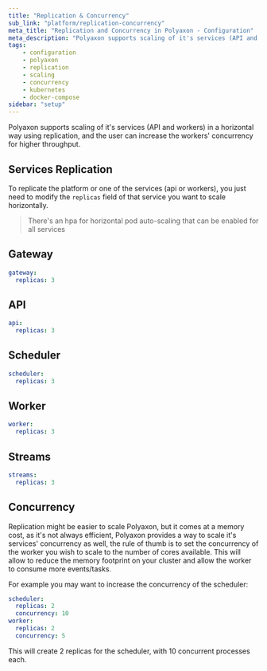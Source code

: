 ```yaml
---
title: "Replication & Concurrency"
sub_link: "platform/replication-concurrency"
meta_title: "Replication and Concurrency in Polyaxon - Configuration"
meta_description: "Polyaxon supports scaling of it's services (API and workers) in a horizontal way using replication, and the user can increase the workers' concurrency for higher throughput."
tags:
    - configuration
    - polyaxon
    - replication
    - scaling
    - concurrency
    - kubernetes
    - docker-compose
sidebar: "setup"
---
```


Polyaxon supports scaling of it's services (API and workers) in a horizontal way using replication, and the user can increase the workers' concurrency for higher throughput.

## Services Replication

To replicate the platform or one of the services (api or workers),
you just need to modify the `replicas` field of that service you want to scale horizontally.

> There's an hpa for horizontal pod auto-scaling that can be enabled for all services

## Gateway

```yaml
gateway:
  replicas: 3
```

## API

```yaml
api:
  replicas: 3
```

## Scheduler

```yaml
scheduler:
  replicas: 3
```

## Worker

```yaml
worker:
  replicas: 3
```

## Streams

```yaml
streams:
  replicas: 3
```

## Concurrency

Replication might be easier to scale Polyaxon, but it comes at a memory cost, as it's not always efficient,
Polyaxon provides a way to scale it's services' concurrency as well,
the rule of thumb is to set the concurrency of the worker you wish to scale to the number of cores available.
This will allow to reduce the memory footprint on your cluster and allow the worker to consume more events/tasks.

For example you may want to increase the concurrency of the scheduler:

```yaml
scheduler:
  replicas: 2
  concurrency: 10
worker:
  replicas: 2
  concurrency: 5
```

This will create 2 replicas for the scheduler, with 10 concurrent processes each.
